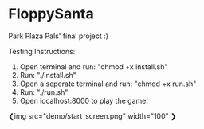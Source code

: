 # FloppySanta
Park Plaza Pals' final project :) 

Testing Instructions: 
1. Open terminal and run: "chmod +x install.sh"
2. Run: "./install.sh"
3. Open a seperate terminal and run: "chmod +x run.sh"
4. Run: "./run.sh"
5. Open localhost:8000 to play the game!


❮img src="demo/start_screen.png" width="100" ❯
